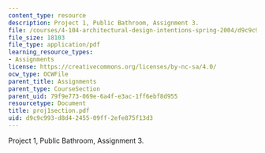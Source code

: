 ```yaml
---
content_type: resource
description: Project 1, Public Bathroom, Assignment 3.
file: /courses/4-104-architectural-design-intentions-spring-2004/d9c9c993d8d4245509ff2efe875f13d3_proj1section.pdf
file_size: 18103
file_type: application/pdf
learning_resource_types:
- Assignments
license: https://creativecommons.org/licenses/by-nc-sa/4.0/
ocw_type: OCWFile
parent_title: Assignments
parent_type: CourseSection
parent_uid: 79f9e773-069e-6a4f-e3ac-1ff6ebf8d955
resourcetype: Document
title: proj1section.pdf
uid: d9c9c993-d8d4-2455-09ff-2efe875f13d3
---
```

Project 1, Public Bathroom, Assignment 3.